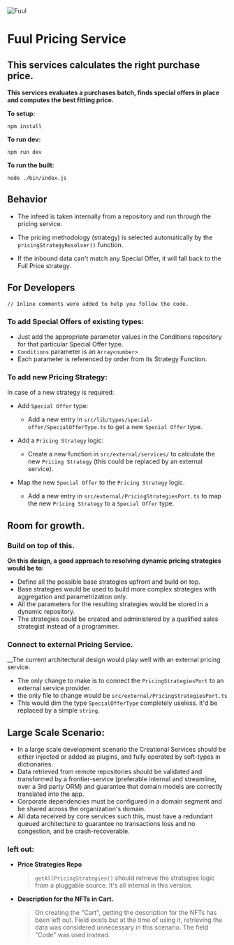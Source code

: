 
![](https://cdn.prod.website-files.com/636fea919b96f729afeb9bf3/636fecb23e9741026fee1b94_fuul-logo-color.webp "Fuul")

# Fuul Pricing Service

## This services calculates the right purchase price.

 __This services evaluates a purchases batch, finds special offers in place and computes the best fitting price.__ 

__To setup:__
```
npm install
```

__To run dev:__
```
npm run dev
```

__To run the built:__
```
node ./bin/index.js
```

## Behavior

- The infeed is taken internally from a repository and run through the pricing service.
- The pricing methodology (strategy) is selected automatically by the ```pricingStrategyResolver()``` function.

- If the inbound data can't match any Special Offer, it will fall back to the Full Price strategy.


## For Developers

````
// Inline comments were added to help you follow the code.
````

### To add Special Offers of existing types:
- Just add the appropriate parameter values in the Conditions repository for that particular Special Offer type.
- ```Conditions``` parameter is an ```Array<number>```
- Each parameter is referenced by order from its Strategy Function.

### To add new Pricing Strategy:
In case of a new strategy is required:

- Add ```Special Offer``` type:
  - Add a new entry in ```src/lib/types/special-offer/SpecialOfferType.ts``` to get a new ```Special Offer``` type.
- Add a ```Pricing Strategy``` logic:
  - Create a new function in ```src/external/services/``` to calculate the new ```Pricing Strategy``` (this could be replaced by an external service).

- Map the new ```Special Offer``` to the ```Pricing Strategy``` logic. 
  - Add a new entry in ```src/external/PricingStrategiesPort.ts``` to map the new ```Pricing Strategy``` to a ```Special Offer``` type.

## Room for growth.
### Build on top of this.
__On this design, a good approach to resolving dynamic pricing strategies would be to:__
- Define all the possible base strategies upfront and build on top.
- Base strategies would be used to build more complex strategies with aggregation and parametrization only.
- All the parameters for the resulting strategies would be stored in a dynamic repository.
- The strategies could be created and administered by a qualified sales strategist instead of a programmer.

### Connect to external Pricing Service.
__The current architectural design would play well with an external pricing service.
- The only change to make is to connect the ```PricingStrategiesPort``` to an external service provider.
- the only file to change would be ```src/external/PricingStrategiesPort.ts```
- This would dim the type ```SpecialOfferType``` completely useless. It'd be replaced by a simple ```string```.

## Large Scale Scenario:
- In a large scale development scenario the Creational Services should be either injected or added as plugins, and fully operated by soft-types in dictionaries.
- Data retrieved from remote repositories should be validated and transformed by a frontier-service (preferable internal and streamline, over a 3rd party ORM) and guarantee that domain models are correctly translated into the app.
- Corporate dependencies must be configured in a domain segment and be shared across the organization's domain.
- All data received by core services such this, must have a redundant queued architecture to guarantee no transactions loss and no congestion, and be crash-recoverable.

### left out:
- __Price Strategies Repo__
  > ```getAllPricingStrategies()``` should retrieve the strategies logic from a pluggable source. It's all internal in this version.


- __Description for the NFTs in Cart.__

  > On creating the "Cart", getting the description for the NFTs has been left out.
  > Field exists but at the time of using it, retrieving the data was considered unnecessary in this scenario. The field "Code" was used instead.

